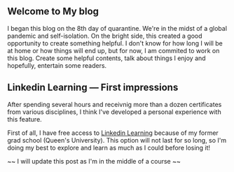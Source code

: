 ## Welcome to My blog

I began this blog on the 8th day of quarantine. We're in the midst of a global pandemic and self-isolation. On the bright side, this created a good opportunity to create something helpful. I don't know for how long I will be at home or how things will end up, but for now, I am commited to work on this blog. Create some helpful contents, talk about things I enjoy and hopefully, entertain some readers.

## Linkedin Learning — First impressions

After spending several hours and receivnig more than a dozen certificates from various disciplines, I think I've developed a personal experience with this feature.

First of all, I have free access to [Linkedin Learning](https://www.linkedin.com/learning/) because of my former grad school (Queen's University). This option will not last for so long, so I'm doing my best to explore and learn as much as I could before losing it!

~~ I will update this post as I'm in the middle of a course ~~


<!-- You can use the [editor on GitHub](https://github.com/mohdasti/mohdasti.github.io/edit/master/index.md) to maintain and preview the content for your website in Markdown files.
Whenever you commit to this repository, GitHub Pages will run [Jekyll](https://jekyllrb.com/) to rebuild the pages in your site, from the content in your Markdown files. 
### Markdown
Markdown is a lightweight and easy-to-use syntax for styling your writing. It includes conventions for

```markdown
Syntax highlighted code block

# Header 1
## Header 2
### Header 3

- Bulleted
- List

1. Numbered
2. List

**Bold** and _Italic_ and `Code` text

[Link](url) and ![Image](src)
```

For more details see [GitHub Flavored Markdown](https://guides.github.com/features/mastering-markdown/).

### Jekyll Themes

Your Pages site will use the layout and styles from the Jekyll theme you have selected in your [repository settings](https://github.com/mohdasti/mohdasti.github.io/settings). The name of this theme is saved in the Jekyll `_config.yml` configuration file.

### Support or Contact

Having trouble with Pages? Check out our [documentation](https://help.github.com/categories/github-pages-basics/) or [contact support](https://github.com/contact) and we’ll help you sort it out. -->
